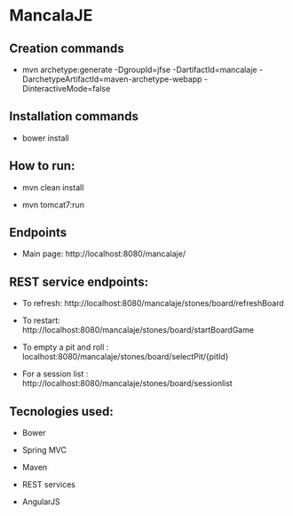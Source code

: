 # MancalaJE

## Creation commands

* mvn archetype:generate -DgroupId=jfse -DartifactId=mancalaje -DarchetypeArtifactId=maven-archetype-webapp -DinteractiveMode=false

## Installation commands

* bower install

## How to run:

* mvn clean install

* mvn tomcat7:run

## Endpoints

* Main page: http://localhost:8080/mancalaje/

## REST service endpoints:

* To refresh: http://localhost:8080/mancalaje/stones/board/refreshBoard

* To restart: http://localhost:8080/mancalaje/stones/board/startBoardGame

* To empty a pit and roll : localhost:8080/mancalaje/stones/board/selectPit/{pitId}

* For a session list : http://localhost:8080/mancalaje/stones/board/sessionlist

## Tecnologies used:

* Bower

* Spring MVC

* Maven

* REST services

* AngularJS
